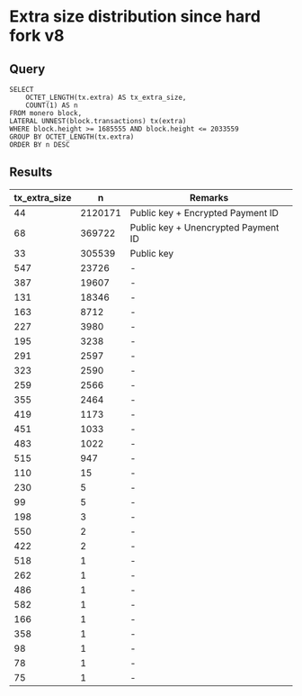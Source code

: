 # Extra size distribution since hard fork v8

## Query
```
SELECT 
    OCTET_LENGTH(tx.extra) AS tx_extra_size,
    COUNT(1) AS n
FROM monero block,
LATERAL UNNEST(block.transactions) tx(extra)
WHERE block.height >= 1685555 AND block.height <= 2033559
GROUP BY OCTET_LENGTH(tx.extra)
ORDER BY n DESC
```

## Results

|tx_extra_size|n|Remarks|
|-------------|-----|-|
|44|2120171|Public key + Encrypted Payment ID|
|68|369722|Public key + Unencrypted Payment ID|
|33|305539|Public key|
|547|23726|-|
|387|19607|-|
|131|18346|-|
|163|8712|-|
|227|3980|-|
|195|3238|-|
|291|2597|-|
|323|2590|-|
|259|2566|-|
|355|2464|-|
|419|1173|-|
|451|1033|-|
|483|1022|-|
|515|947|-|
|110|15|-|
|230|5|-|
|99|5|-|
|198|3|-|
|550|2|-|
|422|2|-|
|518|1|-|
|262|1|-|
|486|1|-|
|582|1|-|
|166|1|-|
|358|1|-|
|98|1|-|
|78|1|-|
|75|1|-|